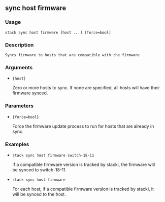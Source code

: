 ## sync host firmware

### Usage

`stack sync host firmware [host ...] [force=bool]`

### Description


	Syncs firmware to hosts that are compatible with the firmware

	

### Arguments

* `{host}`

   Zero or more hosts to sync. If none are specified, all hosts will have their firmware synced.


### Parameters
* `{force=bool}`

   Force the firmware update process to run for hosts that are already in sync.

### Examples

* `stack sync host firmware switch-18-11`

   If a compatible firmware version is tracked by stacki, the firmware will be synced to switch-18-11.

* `stack sync host firmware`

   For each host, if a compatible firmware version is tracked by stacki, it will be synced to the host.




